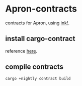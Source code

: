 # Apron-contracts
contracts for Apron, using [ink!](https://github.com/paritytech/ink).

## install cargo-contract
reference [here]().

## compile contracts
```bash
cargo +nightly contract build
```
